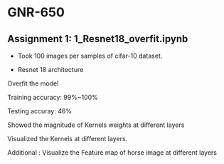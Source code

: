 # GNR-650

## Assignment 1:  1_Resnet18_overfit.ipynb

- Took 100 images per samples of cifar-10 dataset.

- Resnet 18 architecture

Overfit the model

Training accuracy: 99%~100%

Testing accuray: 46%

Showed the magnitude of Kernels weights at different layers

Visualized the Kernels at different layers.

Additional : Visualize the Feature map of horse image at different layers

